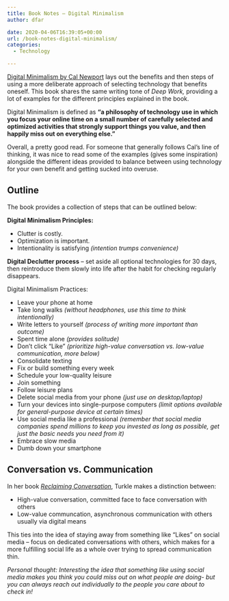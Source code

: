```yaml
---
title: Book Notes – Digital Minimalism
author: dfar

date: 2020-04-06T16:39:05+00:00
url: /book-notes-digital-minimalism/
categories:
  - Technology

---
```

<a rel="noreferrer noopener" href="https://www.calnewport.com/books/digital-minimalism/" target="_blank">Digital Minimalism by Cal Newport</a> lays out the benefits and then steps of using a more deliberate approach of selecting technology that benefits oneself. This book shares the same writing tone of _Deep Work,_ providing a lot of examples for the different principles explained in the book.

Digital Minimalism is defined as **&#8220;a philosophy of technology use in which you focus your online time on a small number of carefully selected and optimized activities that strongly support things you value, and then happily miss out on everything else.&#8221;**

Overall, a pretty good read. For someone that generally follows Cal&#8217;s line of thinking, it was nice to read some of the examples (gives some inspiration) alongside the different ideas provided to balance between using technology for your own benefit and getting sucked into overuse.

## Outline

The book provides a collection of steps that can be outlined below:

**Digital Minimalism Principles:**

  * Clutter is costly.
  * Optimization is important.
  * Intentionality is satisfying _(intention trumps convenience)_

**Digital Declutter process** &#8211; set aside all optional technologies for 30 days, then reintroduce them slowly into life after the habit for checking regularly disappears.

Digital Minimalism Practices:

  * Leave your phone at home
  * Take long walks _(without headphones, use this time to think intentionally)_
  * Write letters to yourself _(process of writing more important than outcome)_
  * Spent time alone _(provides solitude)_
  * Don&#8217;t click &#8220;Like&#8221; _(prioritize high-value conversation vs. low-value communication, more below)_
  * Consolidate texting
  * Fix or build something every week
  * Schedule your low-quality leisure
  * Join something
  * Follow leisure plans
  * Delete social media from your phone _(just use on desktop/laptop)_
  * Turn your devices into single-purpose computers _(limit options available for general-purpose device at certain times)_
  * Use social media like a professional _(remember that social media companies spend millions to keep you invested as long as possible, get just the basic needs you need from it)_
  * Embrace slow media
  * Dumb down your smartphone

## Conversation vs. Communication

In her book _[Reclaiming Conversation][1]_, Turkle makes a distinction between:

  * High-value conversation, committed face to face conversation with others
  * Low-value communcation, asynchronous communication with others usually via digital means

This ties into the idea of staying away from something like &#8220;Likes&#8221; on social media &#8211; focus on dedicated conversations with others, which makes for a more fulfilling social life as a whole over trying to spread communication thin.

_Personal thought: Interesting the idea that something like using social media makes you think you could miss out on what people are doing- but you can always reach out individually to the people you care about to check in!_

 [1]: https://www.amazon.com/Reclaiming-Conversation-Power-Talk-Digital/dp/0143109790